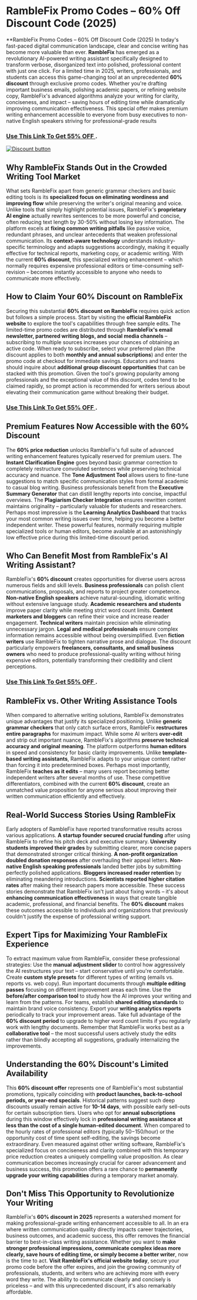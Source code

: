 # RambleFix Promo Codes – 60% Off Discount Code (2025)
**RambleFix Promo Codes – 60% Off Discount Code (2025)
In today's fast-paced digital communication landscape, clear and concise writing has become more valuable than ever. **RambleFix** has emerged as a revolutionary AI-powered writing assistant specifically designed to transform verbose, disorganized text into polished, professional content with just one click. For a limited time in 2025, writers, professionals, and students can access this game-changing tool at an unprecedented **60% discount** through exclusive promo codes. Whether you're drafting important business emails, polishing academic papers, or refining website copy, RambleFix's advanced algorithms analyze your writing for clarity, conciseness, and impact – saving hours of editing time while dramatically improving communication effectiveness. This special offer makes premium writing enhancement accessible to everyone from busy executives to non-native English speakers striving for professional-grade results

### [Use This Link To Get 55% OFF ](https://ramblefix.com/?aff=abdul).


[![Discount button](https://github.com/user-attachments/assets/e5cb2122-5258-4331-bbff-048ba1ae5555)](https://ramblefix.com/?aff=abdul)



## **Why RambleFix Stands Out in the Crowded Writing Tool Market**

What sets RambleFix apart from generic grammar checkers and basic editing tools is its **specialized focus on eliminating wordiness and improving flow** while preserving the writer's original meaning and voice. Unlike tools that simply highlight potential issues, RambleFix's **proprietary AI engine** actually rewrites sentences to be more powerful and concise, often reducing text length by 30-50% without losing key information. The platform excels at **fixing common writing pitfalls** like passive voice, redundant phrases, and unclear antecedents that weaken professional communication. Its **context-aware technology** understands industry-specific terminology and adapts suggestions accordingly, making it equally effective for technical reports, marketing copy, or academic writing. With the current **60% discount**, this specialized writing enhancement – which normally requires expensive professional editors or time-consuming self-revision – becomes instantly accessible to anyone who needs to communicate more effectively.

## **How to Claim Your 60% Discount on RambleFix**

Securing this substantial **60% discount on RambleFix** requires quick action but follows a simple process. Start by visiting the **official RambleFix website** to explore the tool's capabilities through free sample edits. The limited-time promo codes are distributed through **RambleFix's email newsletter, partnered writing blogs, and social media channels** – subscribing to multiple sources increases your chances of obtaining an active code. When ready to subscribe, select your preferred plan (the discount applies to both **monthly and annual subscriptions**) and enter the promo code at checkout for immediate savings. Educators and teams should inquire about **additional group discount opportunities** that can be stacked with this promotion. Given the tool's growing popularity among professionals and the exceptional value of this discount, codes tend to be claimed rapidly, so prompt action is recommended for writers serious about elevating their communication game without breaking their budget.
### [Use This Link To Get 55% OFF ](https://ramblefix.com/?aff=abdul).

## **Premium Features Now Accessible with the 60% Discount**

The **60% price reduction** unlocks RambleFix's full suite of advanced writing enhancement features typically reserved for premium users. The **Instant Clarification Engine** goes beyond basic grammar correction to completely restructure convoluted sentences while preserving technical accuracy and nuance. The **Tone Adjustment Tool** allows users to fine-tune suggestions to match specific communication styles from formal academic to casual blog writing. Business professionals benefit from the **Executive Summary Generator** that can distill lengthy reports into concise, impactful overviews. The **Plagiarism Checker Integration** ensures rewritten content maintains originality – particularly valuable for students and researchers. Perhaps most impressive is the **Learning Analytics Dashboard** that tracks your most common writing issues over time, helping you become a better independent writer. These powerful features, normally requiring multiple specialized tools or human editors, become available at an astonishingly low effective price during this limited-time discount period.

## **Who Can Benefit Most from RambleFix's AI Writing Assistant?**

RambleFix's **60% discount** creates opportunities for diverse users across numerous fields and skill levels. **Business professionals** can polish client communications, proposals, and reports to project greater competence. **Non-native English speakers** achieve natural-sounding, idiomatic writing without extensive language study. **Academic researchers and students** improve paper clarity while meeting strict word count limits. **Content marketers and bloggers** can refine their voice and increase reader engagement. **Technical writers** maintain precision while eliminating unnecessary jargon. **Legal and medical professionals** ensure complex information remains accessible without being oversimplified. Even **fiction writers** use RambleFix to tighten narrative prose and dialogue. The discount particularly empowers **freelancers, consultants, and small business owners** who need to produce professional-quality writing without hiring expensive editors, potentially transforming their credibility and client perceptions.
### [Use This Link To Get 55% OFF ](https://ramblefix.com/?aff=abdul).

## **RambleFix vs. Other Writing Assistance Tools**

When compared to alternative writing solutions, RambleFix demonstrates unique advantages that justify its specialized positioning. Unlike **generic grammar checkers** that only catch surface errors, RambleFix **restructures entire paragraphs** for maximum impact. While some AI writers **over-edit** and strip out important nuance, RambleFix's algorithms **preserve technical accuracy and original meaning**. The platform outperforms **human editors** in speed and consistency for basic clarity improvements. Unlike **template-based writing assistants**, RambleFix adapts to your unique content rather than forcing it into predetermined boxes. Perhaps most importantly, RambleFix **teaches as it edits** – many users report becoming better independent writers after several months of use. These competitive differentiators, combined with the current **60% discount**, create an unmatched value proposition for anyone serious about improving their written communication efficiently and effectively.

## **Real-World Success Stories Using RambleFix**

Early adopters of RambleFix have reported transformative results across various applications. **A startup founder secured crucial funding** after using RambleFix to refine his pitch deck and executive summary. **University students improved their grades** by submitting clearer, more concise papers that demonstrated stronger critical thinking. **A non-profit organization doubled donation responses** after overhauling their appeal letters. **Non-native English speaking professionals** landed better jobs by submitting perfectly polished applications. **Bloggers increased reader retention** by eliminating meandering introductions. **Scientists reported higher citation rates** after making their research papers more accessible. These success stories demonstrate that RambleFix isn't just about fixing words – it's about **enhancing communication effectiveness** in ways that create tangible academic, professional, and financial benefits. The **60% discount** makes these outcomes accessible to individuals and organizations that previously couldn't justify the expense of professional writing support.

## **Expert Tips for Maximizing Your RambleFix Experience**

To extract maximum value from RambleFix, consider these professional strategies: Use the **manual adjustment slider** to control how aggressively the AI restructures your text – start conservative until you're comfortable. Create **custom style presets** for different types of writing (emails vs. reports vs. web copy). Run important documents through **multiple editing passes** focusing on different improvement areas each time. Use the **before/after comparison tool** to study how the AI improves your writing and learn from the patterns. For teams, establish **shared editing standards** to maintain brand voice consistency. Export your **writing analytics reports** periodically to track your improvement areas. Take full advantage of the **60% discount period** to upgrade to higher word count limits if you regularly work with lengthy documents. Remember that RambleFix works best as a **collaborative tool** – the most successful users actively study the edits rather than blindly accepting all suggestions, gradually internalizing the improvements.

## **Understanding the 60% Discount's Limited Availability**

This **60% discount offer** represents one of RambleFix's most substantial promotions, typically coinciding with **product launches, back-to-school periods, or year-end specials**. Historical patterns suggest such deep discounts usually remain active for **10-14 days**, with possible early sell-outs for certain subscription tiers. Users who opt for **annual subscriptions** during this window effectively lock in **professional writing assistance at less than the cost of a single human-edited document**. When compared to the hourly rates of professional editors (typically $50-$150/hour) or the opportunity cost of time spent self-editing, the savings become extraordinary. Even measured against other writing software, RambleFix's specialized focus on conciseness and clarity combined with this temporary price reduction creates a uniquely compelling value proposition. As clear communication becomes increasingly crucial for career advancement and business success, this promotion offers a rare chance to **permanently upgrade your writing capabilities** during a temporary market anomaly.

## **Don't Miss This Opportunity to Revolutionize Your Writing**

RambleFix's **60% discount in 2025** represents a watershed moment for making professional-grade writing enhancement accessible to all. In an era where written communication quality directly impacts career trajectories, business outcomes, and academic success, this offer removes the financial barrier to best-in-class writing assistance. Whether you want to **make stronger professional impressions, communicate complex ideas more clearly, save hours of editing time, or simply become a better writer**, now is the time to act. **Visit RambleFix's official website today**, secure your promo code before the offer expires, and join the growing community of professionals, students, and writers who are achieving more with every word they write. The ability to communicate clearly and concisely is priceless – and with this unprecedented discount, it's also remarkably affordable.
